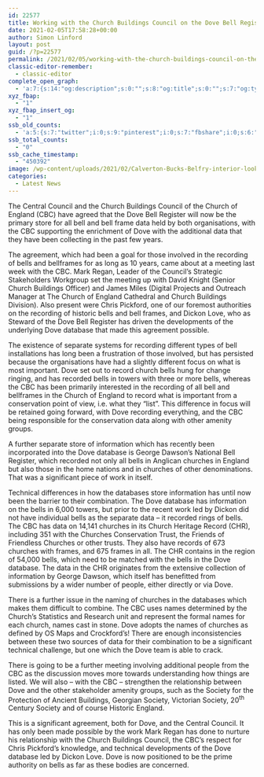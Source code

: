 ```yaml
---
id: 22577
title: Working with the Church Buildings Council on the Dove Bell Register
date: 2021-02-05T17:58:28+00:00
author: Simon Linford
layout: post
guid: /?p=22577
permalink: /2021/02/05/working-with-the-church-buildings-council-on-the-dove-bell-register/
classic-editor-remember:
  - classic-editor
complete_open_graph:
  - 'a:7:{s:14:"og:description";s:0:"";s:8:"og:title";s:0:"";s:7:"og:type";s:0:"";s:12:"twitter:card";s:7:"summary";s:15:"twitter:creator";s:0:"";s:19:"twitter:description";s:0:"";s:8:"og:image";s:5:"22579";}'
xyz_fbap:
  - "1"
xyz_fbap_insert_og:
  - "1"
ssb_old_counts:
  - 'a:5:{s:7:"twitter";i:0;s:9:"pinterest";i:0;s:7:"fbshare";i:0;s:6:"reddit";i:0;s:6:"tumblr";N;}'
ssb_total_counts:
  - "0"
ssb_cache_timestamp:
  - "450392"
image: /wp-content/uploads/2021/02/Calverton-Bucks-Belfry-interior-looking-NE-scaled.jpg
categories:
  - Latest News
---
```

The Central Council and the Church Buildings Council of the Church of England (CBC) have agreed that the Dove Bell Register will now be the primary store for all bell and bell frame data held by both organisations, with the CBC supporting the enrichment of Dove with the additional data that they have been collecting in the past few years.

The agreement, which had been a goal for those involved in the recording of bells and bellframes for as long as 10 years, came about at a meeting last week with the CBC. Mark Regan, Leader of the Council’s Strategic Stakeholders Workgroup set the meeting up with David Knight (Senior Church Buildings Officer) and James Miles (Digital Projects and Outreach Manager at The Church of England Cathedral and Church Buildings Division). Also present were Chris Pickford, one of our foremost authorities on the recording of historic bells and bell frames, and Dickon Love, who as Steward of the Dove Bell Register has driven the developments of the underlying Dove database that made this agreement possible.

The existence of separate systems for recording different types of bell installations has long been a frustration of those involved, but has persisted because the organisations have had a slightly different focus on what is most important. Dove set out to record church bells hung for change ringing, and has recorded bells in towers with three or more bells, whereas the CBC has been primarily interested in the recording of all bell and bellframes in the Church of England to record what is important from a conservation point of view, i.e. what they “list”. This difference in focus will be retained going forward, with Dove recording everything, and the CBC being responsible for the conservation data along with other amenity groups.

A further separate store of information which has recently been incorporated into the Dove database is George Dawson’s National Bell Register, which recorded not only all bells in Anglican churches in England but also those in the home nations and in churches of other denominations. That was a significant piece of work in itself.

Technical differences in how the databases store information has until now been the barrier to their combination. The Dove database has information on the bells in 6,000 towers, but prior to the recent work led by Dickon did not have individual bells as the separate data – it recorded rings of bells. The CBC has data on 14,141 churches in its Church Heritage Record (CHR), including 351 with the Churches Conservation Trust, the Friends of Friendless Churches or other trusts. They also have records of 673 churches with frames, and 675 frames in all. The CHR contains in the region of 54,000 bells, which need to be matched with the bells in the Dove database. The data in the CHR originates from the extensive collection of information by George Dawson, which itself has benefitted from submissions by a wider number of people, either directly or via Dove.

There is a further issue in the naming of churches in the databases which makes them difficult to combine. The CBC uses names determined by the Church’s Statistics and Research unit and represent the formal names for each church, names cast in stone. Dove adopts the names of churches as defined by OS Maps and Crockford’s! There are enough inconsistencies between these two sources of data for their combination to be a significant technical challenge, but one which the Dove team is able to crack.

There is going to be a further meeting involving additional people from the CBC as the discussion moves more towards understanding how things are listed. We will also – with the CBC – strengthen the relationship between Dove and the other stakeholder amenity groups, such as the Society for the Protection of Ancient Buildings, Georgian Society, Victorian Society, 20<sup>th</sup> Century Society and of course Historic England.

This is a significant agreement, both for Dove, and the Central Council. It has only been made possible by the work Mark Regan has done to nurture his relationship with the Church Buildings Council, the CBC’s respect for Chris Pickford’s knowledge, and technical developments of the Dove database led by Dickon Love. Dove is now positioned to be the prime authority on bells as far as these bodies are concerned.
